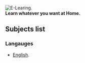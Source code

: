 ![E-Learing](http://www.therqa.com/assets/js/tiny_mce/plugins/imagemanager/files/Learning/eLearning/eLearning-Logo_WEB.png).
<br>
**Learn whatever you want at Home.**
## Subjects list

### Langauges
- [English](langauges\English).
  
